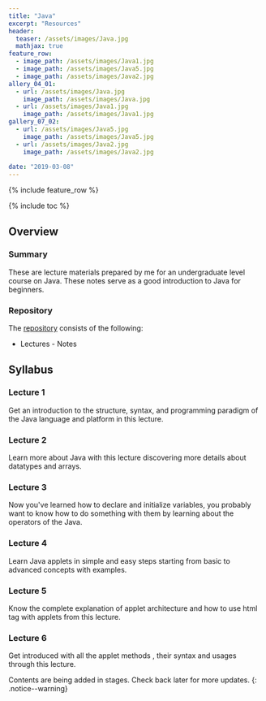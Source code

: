 ```yaml
---
title: "Java"
excerpt: "Resources"
header:
  teaser: /assets/images/Java.jpg
  mathjax: true
feature_row:
  - image_path: /assets/images/Java1.jpg
  - image_path: /assets/images/Java5.jpg
  - image_path: /assets/images/Java2.jpg
allery_04_01:
  - url: /assets/images/Java.jpg
    image_path: /assets/images/Java.jpg
  - url: /assets/images/Java1.jpg
    image_path: /assets/images/Java1.jpg
gallery_07_02:
  - url: /assets/images/Java5.jpg
    image_path: /assets/images/Java5.jpg
  - url: /assets/images/Java2.jpg
    image_path: /assets/images/Java2.jpg 
    
date: "2019-03-08"
---
```


{% include feature_row %}

{% include toc %}

## Overview

### Summary
These are lecture materials prepared by me for an undergraduate level course on Java. These notes serve as a good introduction to Java for beginners.

### Repository
The [repository](https://github.com/Valliammai-Subramanian/Java) consists of the following: 
* Lectures - Notes

## Syllabus

### Lecture 1
Get an introduction to the structure, syntax, and programming paradigm of the Java language and platform in this lecture.

### Lecture 2
Learn more about Java with this lecture discovering more details about datatypes and arrays.

### Lecture 3
Now you've learned how to declare and initialize variables, you probably want to know how to do something with them by learning about the operators of the Java.

### Lecture 4
Learn Java applets in simple and easy steps starting from basic to advanced concepts with examples.

### Lecture 5
Know the complete explanation of applet architecture and how to use html tag with applets from this lecture.

### Lecture 6
Get introduced with all the applet methods , their syntax and usages through this lecture.

Contents are being added in stages. Check back later for more updates.
{: .notice--warning}
